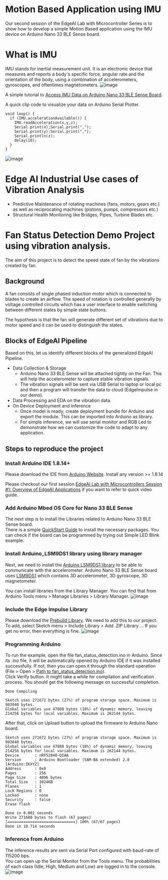# Motion Based Application using IMU
Our second session of the EdgeAI Lab with Microcontroller Series is to show how to develop a simple Motion Based application using the IMU device on Arduino Nano 33 BLE Sense board. 

# What is IMU
IMU stands for inertial measurement unit. It is an electronic device that measures and reports a body's specific force, angular rate and the orientation of the body, using a combination of accelerometers, gyroscopes, and oftentimes magnetometers.
![image](images/arduino_nano.png)

A simple tutorial to [Access IMU Data on Arduino Nano 33 BLE Sense Board](https://docs.arduino.cc/tutorials/nano-33-ble-sense/imu_accelerometer).

A quick clip code to visualize your data on Arduino Serial Plotter.
```
void loop() {
  if (IMU.accelerationAvailable()) {
    IMU.readAcceleration(x,y,z);
    Serial.print(x);Serial.print(",");
    Serial.print(y);Serial.print(",");
    Serial.println(z);
    delay(10);
  }
}
```
![image](images/serial_plotter.png)


# Edge AI Industrial Use cases of Vibration Analysis
- Predictive Maintenance of rotating machines (fans, motors, gears etc.) as well as reciprocating machines (pistons, pumps, compressors etc.)
- Structural Health Monitoring like Bridges, Pipes, Turbine Blades etc.

# Fan Status Detection Demo Project using vibration analysis.
The aim of this project is to detect the speed state of fan by the vibrations created by fan.

## Background
A fan consists of single phased induction motor which is connected to blades to create an airflow. The speed of rotation is controlled generally by voltage controlled circuits which has a user interface to enable switching between different states by simple state buttons.

The hypothesis is that the fan will generate different set of vibrations due to motor speed and it can be used to distinguish the states.

## Blocks of EdgeAI Pipeline
Based on this, let us identify different blocks of the generalized EdgeAI Pipeline.
- Data Collection & Storage
  - Arduino Nano 33 BLE Sense will be attached tightly on the Fan. This will help the accelerometer to capture stable vibration signals.
  - The vibration signals will be sent via USB Serial to laptop or local pc and then a program will transfer the data to cloud (EdgeImpulse in our demo).
- Data Processing and EDA on the vibration data.
- On Device Deployment and Inference
  - Once model is ready, create deployment bundle for Arduino and export the module. This can be imported into Arduino as library. 
  - For simple inference, we will use serial monitor and RGB Led to demonstrate how we can customize the code to adapt to any application.


## Steps to reproduce the project
### Install Arduino IDE 1.8.14+ 
Please download the IDE from [Arduino Website](https://www.arduino.cc/en/software). Install any version >= 1.8.14 

Please checkout our first session [EdgeAI Lab with Microcontrollers Session #1: Overview of EdgeAI Applications](https://youtu.be/S9Ejmi_3Vrw?t=2412) if you want to refer to quick video guide.


### Add Arduino Mbed OS Core for Nano 33 BLE Sense
The next step is to install the Libraries related to Arduino Nano 33 BLE Sense board.<br>
There is a simple [QuickStart Guide](https://docs.arduino.cc/hardware/nano-33-ble-sense) to install the necessary packages. You can check if the board can be programmed by trying out Simple LED Blink example.


### Install Arduino_LSM9DS1 library using library manager
Next, we need to install the [Arduino LSM9DS1 library](https://www.arduino.cc/en/Reference/ArduinoLSM9DS1) to be able to communicate with the accelerometer. Arduino Nano 33 BLE Sense board uses [LSM9DS1](https://content.arduino.cc/assets/Nano_BLE_Sense_lsm9ds1.pdf) which contains 3D accelerometer, 3D gyroscope, 3D magnetometer. 

You can install libraries from the Library Manager. You can find that from Arduino Tools menu > Manage Libraries > Library Manager.
![image](images/install_accelerometer.png)


### Include the Edge Impulse Library
Please download the [Prebuild Library](). We need to add this to our project.<br>
To add, select Sketch menu > Include Library > Add .ZIP Library ...
If you get no error, then everything is fine.
![image](images/install_edgeimpulselibrary.png)

### Programming Arduino
To run the example, open the file fan_status_detection.ino in Arduino. Since its .ino file, it will be automatically opened by Arduino IDE if it was installed successfully. If not, then you can open it through the standard operation (File > Open > [Path to fan_status_detection.ino]()).<br>
Click Verify button. It might take a while for compilation and verification process. You should get the following message on successful completion.
```
Done Compiling

Sketch uses 271672 bytes (27%) of program storage space. Maximum is 983040 bytes.
Global variables use 47888 bytes (18%) of dynamic memory, leaving 214256 bytes for local variables. Maximum is 262144 bytes.
```

After that, click on Upload button to upload the firmware to Arduino Nano board.
```
Sketch uses 271672 bytes (27%) of program storage space. Maximum is 983040 bytes.
Global variables use 47888 bytes (18%) of dynamic memory, leaving 214256 bytes for local variables. Maximum is 262144 bytes.
Device       : nRF52840-QIAA
Version      : Arduino Bootloader (SAM-BA extended) 2.0 [Arduino:IKXYZ]
Address      : 0x0
Pages        : 256
Page Size    : 4096 bytes
Total Size   : 1024KB
Planes       : 1
Lock Regions : 0
Locked       : none
Security     : false
Erase flash

Done in 0.001 seconds
Write 271680 bytes to flash (67 pages)
[==============================] 100% (67/67 pages)
Done in 10.714 seconds
```

### Inference from Arduino
The inference results are sent via Serial Port configured with baud-rate of 115200 bps.<br>
You can open up the Serial Monitor from the Tools menu.
The probabilities of each class (Idle, High, Medium and Low) are logged in to the console.
![image](images/inference_results.png)


